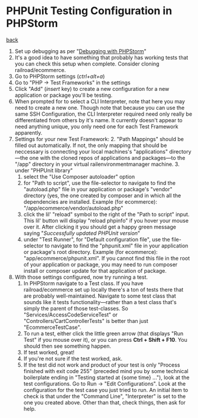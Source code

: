
# PHPUnit Testing Configuration in PHPStorm

[back](../../README.md)

<!-- [put the table of contents here if there's enough sections to warrant one] -->
<!-- http://ecotrust-canada.github.io/markdown-toc/ -->

1. Set up debugging as per "[Debugging with PHPStorm](docs/dev/debugging-with-phpstorm.md)"
2. It's a good idea to have something that probably has working tests that you can check this setup when complete. Consider cloning railroad/ecommerce.
3. Go to PHPStorm settings (*ctrl+alt+a*)
4. Go to "PHP -> Test Frameworks" in the settings
5. Click "Add" (*insert* key) to create a new configuration for a new application or package you'll be testing.
6. When prompted for to select a CLI Interpreter, note that here you may need to create a new one. Though note that because you can use the same SSH Configuration, the CLI Interpreter required need only really be differentiated from others by it's name. It currently doesn't appear to need anything unique, you only need one for each Test Framework apparently.
7. Settings for your new Test Framework:
   2. "Path Mappings" should be filled out automatically. If not, the only mapping that should be neccessary is connecting your local machines's "applications" directory—the one with the cloned repos of applications and packages—to the "/app" directory in your virtual railenvironmentmanager machine. 
   3. under "PHPUnit library"
      1. select the "Use Composer autoloader" option
      2. for "Path to script", use the file-selector to navigate to find the "autoload.php" file in your application or package's "vendor" directory (yes, the one created by composer and in which all the dependencies are installed. Example (for ecommerce): "/app/ecommerce/vendor/autoload.php"
   4. click the lil' "reload" symbol to the right of the "Path to script" input. This lil' button will display "reload phpinfo" if you hover your mouse over it. After clicking it you should get a happy green message saying "*Successfully updated PHPUnit version*"
   5. under "Test Runner", for "Default configuration file", use the file-selector to navigate to find the "phpunit.xml" file in your application or package's root directory. Example (for ecommerce): "app/ecommerce/phpunit.xml". If you cannot find this file in the root of your application or package, you may need to run composer install or composer update for that application of package.
8. With those settings configured, now try running a test.
   1. In PHPStorm navigate to a Test class. If you have railroad/ecommerce set up locally there's a ton of tests there that are probably well-maintained. Navigate to some test class that sounds like it tests functionality—rather than a test class that's simply the parent of those test-classes. So "Services/AccessCodeServiceTest" or "Controllers/CartControllerTests" is better than just "EcommerceTestCase".
   2. To run a test, either click the little green arrow (that displays "Run Test" if you mouse over it), or you can press **Ctrl + Shift + F10**. You should then see something happen.
   3. If test worked, great!
   4. If you're not sure if the test worked, ask.
   5. If the test did not work and product of your test is only "Process finished with exit code 255" (preceded mind you by some technical boilerplate ending in "Testing started at {some time} ..."), look at the test configurations. Go to Run -> "Edit Configurations". Look at the configuration for the test case you just tried to run. An initial item to check is that under the "Command Line", "Interpreter" is set to the one you created above. Other than that, check things, then ask for help.
